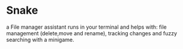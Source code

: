 # Snake
a File manager assistant runs in your terminal and helps with: file management (delete,move and rename), tracking changes and fuzzy searching with a minigame.
